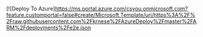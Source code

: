 

[![Deploy To Azure]https://ms.portal.azure.com/csyou.onmicrosoft.com?feature.customportal=false#create/Microsoft.Template/uri/https%3A%2F%2Fraw.githubusercontent.com%2Fkrnese%2FAzureDeploy%2Fmaster%2FARM%2Fdeployments%2Fe2e.json